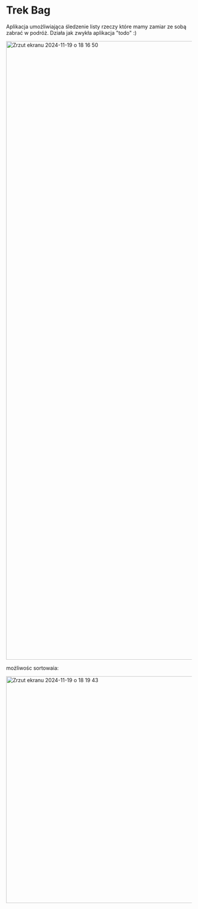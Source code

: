 # Trek Bag
Aplikacja umożliwiająca śledzenie listy rzeczy które mamy zamiar ze sobą zabrać w podróż. Działa jak zwykła aplikacja "todo" :)


<img width="1680" alt="Zrzut ekranu 2024-11-19 o 18 16 50" src="https://github.com/user-attachments/assets/e488f4bc-2607-4da3-a905-fac9b8dd6e1e">

możliwośc sortowaia:

<img width="616" alt="Zrzut ekranu 2024-11-19 o 18 19 43" src="https://github.com/user-attachments/assets/3afa528f-ef8f-4294-a53c-7c8af9694016">
